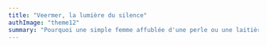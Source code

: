 ```yaml
---
title: "Veermer, la lumière du silence"
authImage: "theme12"
summary: "Pourquoi une simple femme affublée d'une perle ou une laitière peuvent-elles nous émouvoir si fortement trois siècles après leur réalisation ? Comment un tel génie a-t-il pu être oublié pendant près de deux siècles ?"
---
```

